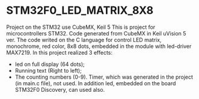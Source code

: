 # STM32F0_LED_MATRIX_8X8
Project on the STM32 use CubeMX, Keil 5
This is project for microcontrollers STM32. Code generated from CubeMX in Keil uVision 5 ver. 
The code writed on the C language for control LED matrix, monochrome, red color, 8x8 dots,
embedded in the module with led-driver MAX7219.
In this project realized 3 effects:
- led on full display (64 dots);
- Running text (Right to left);
- The counting numbers (0-9).
Timer, which was generated in the project (in main.c file), not used.
In addition led, embedded on the board STM32F0 Discovery, can used also.

